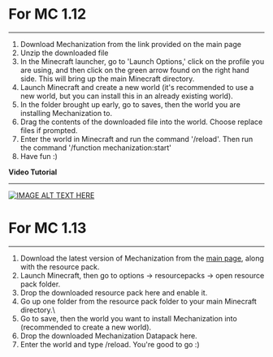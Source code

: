 # For MC 1.12
***
1. Download Mechanization from the link provided on the main page
2. Unzip the downloaded file
3. In the Minecraft launcher, go to 'Launch Options,' click on the profile you are using, and then click on the green arrow found on the right hand side. This will bring up the main Minecraft directory.
4. Launch Minecraft and create a new world (it's recommended to use a new world, but you can install this in an already existing world).
5. In the folder brought up early, go to saves, then the world you are installing Mechanization to.
6. Drag the contents of the downloaded file into the world. Choose replace files if prompted.
7. Enter the world in Minecraft and run the command '/reload'. Then run the command '/function mechanization:start'
8. Have fun :)

**Video Tutorial**
***
[![IMAGE ALT TEXT HERE](https://img.youtube.com/vi/DR28xsr1A4c/0.jpg)](https://www.youtube.com/watch?v=DR28xsr1A4c)

# For MC 1.13
***
1. Download the latest version of Mechanization from the [main page](https://github.com/ImCoolYeah105/Mechanization), along with the resource pack.
2. Launch Minecraft, then go to options -> resourcepacks -> open resource pack folder.
3. Drop the downloaded resource pack here and enable it.
4. Go up one folder from the resource pack folder to your main Minecraft directory.\
5. Go to save, then the world you want to install Mechanization into (recommended to create a new world).
6. Drop the downloaded Mechanization Datapack here.
7. Enter the world and type /reload. You're good to go :)